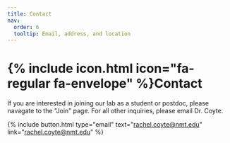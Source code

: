 ```yaml
---
title: Contact
nav:
  order: 6
  tooltip: Email, address, and location
---
```


# {% include icon.html icon="fa-regular fa-envelope" %}Contact

If you are interested in joining our lab as a student or postdoc, please navagate to the "Join" page. For all other inquiries, please email Dr. Coyte. 

{%
  include button.html
  type="email"
  text="rachel.coyte@nmt.edu"
  link="rachel.coyte@nmt.edu"
%}

